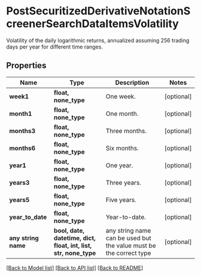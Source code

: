 # PostSecuritizedDerivativeNotationScreenerSearchDataItemsVolatility

Volatility of the daily logarithmic returns, annualized assuming 256 trading days per year for different time ranges.

## Properties
Name | Type | Description | Notes
------------ | ------------- | ------------- | -------------
**week1** | **float, none_type** | One week. | [optional] 
**month1** | **float, none_type** | One month. | [optional] 
**months3** | **float, none_type** | Three months. | [optional] 
**months6** | **float, none_type** | Six months. | [optional] 
**year1** | **float, none_type** | One year. | [optional] 
**years3** | **float, none_type** | Three years. | [optional] 
**years5** | **float, none_type** | Five years. | [optional] 
**year_to_date** | **float, none_type** | Year-to-date. | [optional] 
**any string name** | **bool, date, datetime, dict, float, int, list, str, none_type** | any string name can be used but the value must be the correct type | [optional]

[[Back to Model list]](../README.md#documentation-for-models) [[Back to API list]](../README.md#documentation-for-api-endpoints) [[Back to README]](../README.md)


